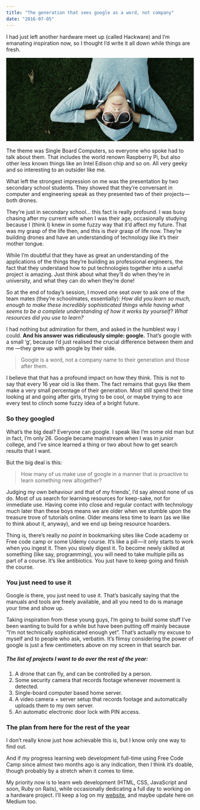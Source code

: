 ```yaml
---
title: "The generation that sees google as a word, not company"
date: "2016-07-05"
---
```


I had just left another hardware meet up (called Hackware) and I’m emanating inspiration now, so I thought I’d write it all down while things are fresh.

![photo-1431949662802-397529a8a873](images/photo-1431949662802-397529a8a873-1024x455.jpeg)

The theme was Single Board Computers, so everyone who spoke had to talk about them. That includes the world renown Raspberry Pi, but also other less known things like an Intel Edison chip and so on. All very geeky and so interesting to an outsider like me.

What left the strongest impression on me was the presentation by two secondary school students. They showed that they’re conversant in computer and engineering speak as they presented two of their projects — both drones.

They’re just in secondary school… this fact is really profound. I was busy chasing after my current wife when I was their age, occasionally studying because I (think I) knew in some fuzzy way that it’d affect my future. That was my grasp of the life then, and this is _their_ grasp of life now. They’re building drones and have an understanding of technology like it’s their mother tongue.

While I’m doubtful that they have as great an understanding of the applications of the things they’re building as professional engineers, the fact that they understand how to put technologies together into a useful project is amazing. Just think about what they’ll do when they’re in university, and what they can do when they’re done!

So at the end of today’s session, I moved one seat over to ask one of the team mates (they’re schoolmates, essentially): _How did you learn so much, enough to make these incredibly sophisticated things while having what seems to be a complete understanding of how it works by yourself? What resources did you use to learn?_

I had nothing but admiration for them, and asked in the humblest way I could. **And his answer was ridiculously simple: google.** That’s google with a small ‘g’, because I’d just realised the crucial difference between them and me —they grew up with google by their side.

> Google is a word, not a company name to their generation and those after them.

I believe that that has a profound impact on how they think. This is not to say that every 16 year old is like them. The fact remains that guys like them make a very small percentage of their generation. Most still spend their time looking at and going after girls, trying to be cool, or maybe trying to ace every test to clinch some fuzzy idea of a bright future.

### So they googled

What’s the big deal? Everyone can google. I speak like I’m some old man but in fact, I’m only 26. Google became mainstream when I was in junior college, and I’ve since learned a thing or two about how to get search results that I want.

But the big deal is this:

> How many of us make use of google in a manner that is proactive to learn something new altogether?

Judging my own behaviour and that of my friends’, I’d say almost none of us do. Most of us search for learning resources for keep-sake, not for immediate use. Having come into close and regular contact with technology much later than these boys means we are older when we stumble upon the treasure trove of tutorials online. Older means less time to learn (as we like to think about it, anyway), and we end up being resource hoarders.

Thing is, there’s really _no_ _point_ in bookmarking sites like Code academy or Free code camp or some Udemy course. It’s like a pill — it only starts to work when you ingest it. Then you slowly digest it. To become newly skilled at something (like say, programming), you will need to take multiple pills as part of a course. It’s like antibiotics. You just have to keep going and finish the course.

### You just need to use it

Google is there, you just need to use it. That’s basically saying that the manuals and tools are freely available, and all you need to do is manage your time and show up.

Taking inspiration from these young guys, I’m going to build some stuff I’ve been wanting to build for a while but have been putting off mainly because “I’m not technically sophisticated enough yet”. That’s actually my excuse to myself and to people who ask, verbatim. It’s flimsy considering the power of google is just a few centimeters above on my screen in that search bar.

##### **The list of projects I want to do over the rest of the year:**

1. A drone that can fly, and can be controlled by a person.
2. Some security camera that records footage whenever movement is detected.
3. Single-board computer based home server.
4. A video camera + server setup that records footage and automatically uploads them to my own server.
5. An automatic electronic door lock with PIN access.

### The plan from here for the rest of the year

I don’t really know just how achievable this is, but I know only one way to find out.

And if my progress learning web development full-time using Free Code Camp since almost two months ago is any indication, then I think it’s doable, though probably by a stretch when it comes to time.

My priority now is to learn web development (HTML, CSS, JavaScript and soon, Ruby on Rails), while occasionally dedicating a full day to working on a hardware project. I’ll keep a log on my [website](http://nickang.com/), and maybe update here on Medium too.
